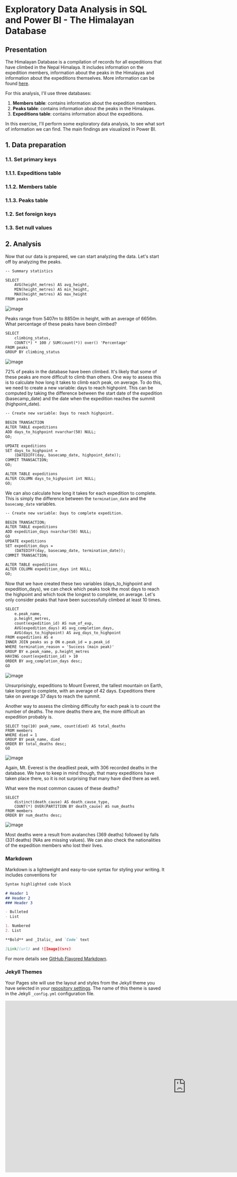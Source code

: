 # Exploratory Data Analysis in SQL and Power BI - The Himalayan Database

## Presentation

The Himalayan Database is a compilation of records for all expeditions that have climbed in the Nepal Himalaya. It includes information on the expedition members, information about the peaks in the Himalayas and information about the expeditions themselves. More information can be found [here](https://www.himalayandatabase.com/index.html).

For this analysis, I'll use three databases:

  1. **Members table**: contains information about the expedition members.
  2. **Peaks table**: contains information about the peaks in the Himalayas.
  3. **Expeditions table**: contains information about the expeditions.

In this exercise, I'll perform some exploratory data analysis, to see what sort of information we can find. The main findings are visualized in Power BI.

## 1. Data preparation

### 1.1. Set primary keys

### 1.1.1. Expeditions table

### 1.1.2. Members table

### 1.1.3. Peaks table

### 1.2. Set foreign keys

### 1.3. Set null values

## 2. Analysis

Now that our data is prepared, we can start analyzing the data. Let's start off by analyzing the peaks.

```markdown
-- Summary statistics

SELECT 
	AVG(height_metres) AS avg_height, 
	MIN(height_metres) AS min_height,
	MAX(height_metres) AS max_height
FROM peaks
```

![image](https://user-images.githubusercontent.com/67914619/140496244-5c834583-664e-4a61-ba72-22e20255cfa8.png)

Peaks range from 5407m to 8850m in height, with an average of 6656m. What percentage of these peaks have been climbed?

```markdown
SELECT 
	climbing_status, 
	COUNT(*) * 100 / SUM(count(*)) over() 'Percentage'
FROM peaks
GROUP BY climbing_status
```

![image](https://user-images.githubusercontent.com/67914619/140526874-df4ffb5a-3bc0-4fea-8196-9d013695ab89.png)

72% of peaks in the database have been climbed. It's likely that some of these peaks are more difficult to climb than others. One way to assess this is to calculate how long it takes to climb each peak, on average. To do this, we need to create a new variable: days to reach highpoint. This can be computed by taking the difference between the start date of the expedition (basecamp_date) and the date when the expedition reaches the summit (highpoint_date).

```markdown
-- Create new variable: Days to reach highpoint.

BEGIN TRANSACTION
ALTER TABLE expeditions 
ADD days_to_highpoint nvarchar(50) NULL;
GO;

UPDATE expeditions 
SET days_to_highpoint = 
	(DATEDIFF(day, basecamp_date, highpoint_date));
COMMIT TRANSACTION;
GO;

ALTER TABLE expeditions
ALTER COLUMN days_to_highpoint int NULL;
GO;
```

We can also calculate how long it takes for each expedition to complete. This is simply the difference between the `termination_date` and the `basecamp_date` variables.

```markdown
-- Create new variable: Days to complete expedition.

BEGIN TRANSACTION;
ALTER TABLE expeditions 
ADD expedition_days nvarchar(50) NULL;
GO
UPDATE expeditions 
SET expedition_days = 
	(DATEDIFF(day, basecamp_date, termination_date));
COMMIT TRANSACTION;

ALTER TABLE expeditions
ALTER COLUMN expedition_days int NULL;
GO;
```

Now that we have created these two variables (days_to_highpoint and expedition_days), we can check which peaks took the most days to reach the highpoint and which took the longest to complete, on average. Let's only consider peaks that have been successfully climbed at least 10 times.

```markdown
SELECT 
	e.peak_name, 
	p.height_metres,
	count(expedition_id) AS num_of_exp,
	AVG(expedition_days) AS avg_completion_days,
	AVG(days_to_highpoint) AS avg_days_to_highpoint
FROM expeditions AS e
INNER JOIN peaks as p ON e.peak_id = p.peak_id
WHERE termination_reason = 'Success (main peak)' 
GROUP BY e.peak_name, p.height_metres
HAVING count(expedition_id) > 10
ORDER BY avg_completion_days desc;
GO
```

![image](https://user-images.githubusercontent.com/67914619/140531267-8bdbb693-7feb-47b9-ade8-c468a889accc.png)


Unsurprisingly, expeditions to Mount Everest, the tallest mountain on Earth, take longest to complete, with an average of 42 days. Expeditions there take on average 37 days to reach the summit.

Another way to assess the climbing difficulty for each peak is to count the number of deaths. The more deaths there are, the more difficult an expedition probably is.

```markdowns
SELECT top(10) peak_name, count(died) AS total_deaths
FROM members
WHERE died = 1
GROUP BY peak_name, died
ORDER BY total_deaths desc;
GO
```

![image](https://user-images.githubusercontent.com/67914619/140531463-67f504c0-a892-44cc-90e5-951104e443c0.png)

Again, Mt. Everest is the deadliest peak, with 306 recorded deaths in the database. We have to keep in mind though, that many expeditions have taken place there, so it is not surprising that many have died there as well.

What were the most common causes of these deaths?

```markdowns
SELECT 
	distinct(death_cause) AS death_cause_type,
	COUNT(*) OVER(PARTITION BY death_cause) AS num_deaths
FROM members
ORDER BY num_deaths desc;
```

![image](https://user-images.githubusercontent.com/67914619/140531606-0651b56f-4a44-4785-b812-aacf04b451e9.png)

Most deaths were a result from avalanches (369 deaths) followed by falls (331 deaths) (NAs are missing values). We can also check the nationalities of the expedition members who lost their lives.




### Markdown

Markdown is a lightweight and easy-to-use syntax for styling your writing. It includes conventions for

```markdown
Syntax highlighted code block

# Header 1
## Header 2
### Header 3

- Bulleted
- List

1. Numbered
2. List

**Bold** and _Italic_ and `Code` text

[Link](url) and ![Image](src)
```

For more details see [GitHub Flavored Markdown](https://guides.github.com/features/mastering-markdown/).

### Jekyll Themes

Your Pages site will use the layout and styles from the Jekyll theme you have selected in your [repository settings](https://github.com/Adrianr13/Himalaya_expeditions/settings/pages). The name of this theme is saved in the Jekyll `_config.yml` configuration file.



<iframe width="1140" height="541.25" src="https://app.powerbi.com/reportEmbed?reportId=48ab6dec-1ec9-4f05-be21-384bfcf86ab9&autoAuth=true&ctid=6b0b7df3-2a59-4305-9076-be80608111d9&config=eyJjbHVzdGVyVXJsIjoiaHR0cHM6Ly93YWJpLXBhYXMtMS1zY3VzLXJlZGlyZWN0LmFuYWx5c2lzLndpbmRvd3MubmV0LyJ9" frameborder="0" allowFullScreen="true"></iframe>
